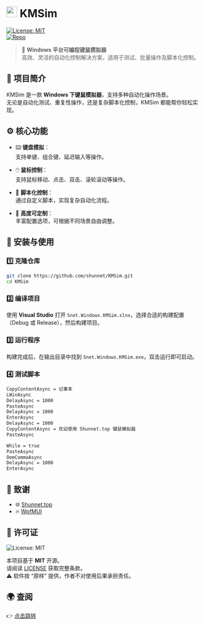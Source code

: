 # <img src="https://api.shunnet.top/pic/nuget.png" height="28"> KMSim  

[![License: MIT](https://img.shields.io/badge/License-MIT-blue.svg)](LICENSE)  
[![Repo](https://img.shields.io/badge/Repository-shunnet/KMSim-blue)](https://github.com/shunnet/KMSim)  

> 🚀 **Windows 平台可编程键鼠模拟器**  
> 高效、灵活的自动化控制解决方案，适用于测试、批量操作及脚本化控制。


## 📌 项目简介

KMSim 是一款 **Windows 下键鼠模拟器**，支持多种自动化操作场景。  
无论是自动化测试、重复性操作，还是复杂脚本化控制，KMSim 都能帮你轻松实现。


## ⚙️ 核心功能

- ⌨️ **键盘模拟**：  
  支持单键、组合键、延迟输入等操作。

- 🖱️ **鼠标控制**：  
  支持鼠标移动、点击、双击、滚轮滚动等操作。

- 📜 **脚本化控制**：  
  通过自定义脚本，实现复杂自动化流程。

- 🎨 **高度可定制**：  
  丰富配置选项，可根据不同场景自由调整。


## 🚀 安装与使用

### 1️⃣ 克隆仓库

```bash
git clone https://github.com/shunnet/KMSim.git
cd KMSim
```

### 2️⃣ 编译项目

使用 **Visual Studio** 打开 `Snet.Windows.KMSim.slnx`，选择合适的构建配置（Debug 或 Release），然后构建项目。

### 3️⃣ 运行程序

构建完成后，在输出目录中找到 `Snet.Windows.KMSim.exe`，双击运行即可启动。

### 4️⃣ 测试脚本

```bash
CopyContentAsync = 记事本
LWinAsync
DelayAsync = 1000
PasteAsync
DelayAsync = 1000
EnterAsync
DelayAsync = 1000
CopyContentAsync = 欢迎使用 Shunnet.top 键鼠模拟器 
PasteAsync

While = true
PasteAsync
OemCommaAsync
DelayAsync = 1000
EnterAsync
```


## 🙏 致谢  

- 🌐 [Shunnet.top](https://shunnet.top)  
- 🔥 [WpfMUI](https://github.com/shunnet/WpfMUI)  


## 📜 许可证  

![License: MIT](https://img.shields.io/badge/License-MIT-blue.svg)  

本项目基于 **MIT** 开源。  
请阅读 [LICENSE](LICENSE) 获取完整条款。  
⚠️ 软件按 “原样” 提供，作者不对使用后果承担责任。  


## 🌍 查阅  

👉 [点击跳转](https://Shunnet.top/72VRn)  